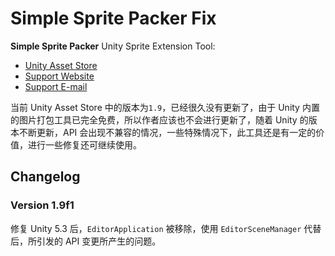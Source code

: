 # Simple Sprite Packer Fix

**Simple Sprite Packer** Unity Sprite Extension Tool:

- [Unity Asset Store](https://www.assetstore.unity3d.com/en/#!/content/23276)
- [Support Website](http://www.evilsystem.eu/)
- [Support E-mail](evilsystem@duloclan.com)


当前 Unity Asset Store 中的版本为`1.9`，已经很久没有更新了，由于 Unity 内置的图片打包工具已完全免费，所以作者应该也不会进行更新了，随着 Unity 的版本不断更新，API 会出现不兼容的情况，一些特殊情况下，此工具还是有一定的价值，进行一些修复还可继续使用。


## Changelog

### Version 1.9f1

修复 Unity 5.3 后，`EditorApplication` 被移除，使用 `EditorSceneManager` 代替后，所引发的 API 变更所产生的问题。